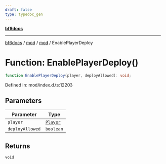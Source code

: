 ```yaml
---
draft: false
type: typedoc_gen
---
```


[**bf6docs**](../../../_index.md)

***

[bf6docs](../../../_index.md) / [mod](../../_index.md) / [mod](../_index.md) / EnablePlayerDeploy

# Function: EnablePlayerDeploy()

```ts
function EnablePlayerDeploy(player, deployAllowed): void;
```

Defined in: mod/index.d.ts:12203

## Parameters

| Parameter | Type |
| ------ | ------ |
| `player` | [`Player`](../Player/_index.md) |
| `deployAllowed` | `boolean` |

## Returns

`void`
